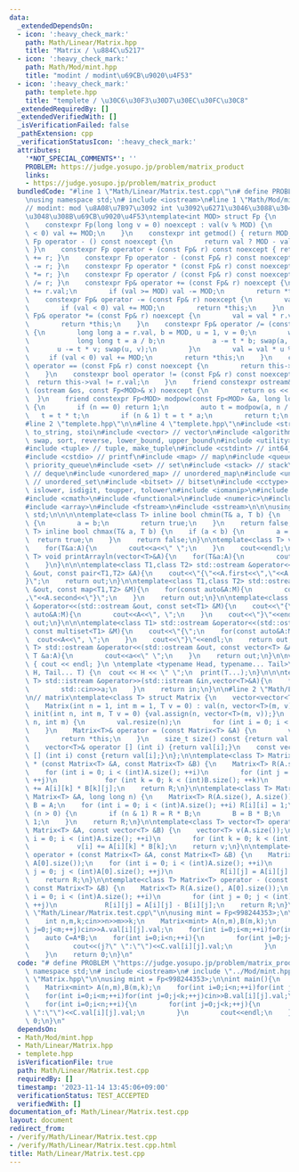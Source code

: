 ```yaml
---
data:
  _extendedDependsOn:
  - icon: ':heavy_check_mark:'
    path: Math/Linear/Matrix.hpp
    title: "Matrix / \u884C\u5217"
  - icon: ':heavy_check_mark:'
    path: Math/Mod/mint.hpp
    title: "modint / modint\u69CB\u9020\u4F53"
  - icon: ':heavy_check_mark:'
    path: templete.hpp
    title: "templete / \u30C6\u30F3\u30D7\u30EC\u30FC\u30C8"
  _extendedRequiredBy: []
  _extendedVerifiedWith: []
  _isVerificationFailed: false
  _pathExtension: cpp
  _verificationStatusIcon: ':heavy_check_mark:'
  attributes:
    '*NOT_SPECIAL_COMMENTS*': ''
    PROBLEM: https://judge.yosupo.jp/problem/matrix_product
    links:
    - https://judge.yosupo.jp/problem/matrix_product
  bundledCode: "#line 1 \"Math/Linear/Matrix.test.cpp\"\n# define PROBLEM \"https://judge.yosupo.jp/problem/matrix_product\"\
    \nusing namespace std;\n# include <iostream>\n#line 1 \"Math/Mod/mint.hpp\"\n\n\
    // modint: mod \u8A08\u7B97\u3092 int \u3092\u6271\u3046\u3088\u3046\u306B\u6271\
    \u3048\u308B\u69CB\u9020\u4F53\ntemplate<int MOD> struct Fp {\n    long long val;\n\
    \    constexpr Fp(long long v = 0) noexcept : val(v % MOD) {\n        if (val\
    \ < 0) val += MOD;\n    }\n    constexpr int getmod() { return MOD; }\n    constexpr\
    \ Fp operator - () const noexcept {\n        return val ? MOD - val : 0;\n   \
    \ }\n    constexpr Fp operator + (const Fp& r) const noexcept { return Fp(*this)\
    \ += r; }\n    constexpr Fp operator - (const Fp& r) const noexcept { return Fp(*this)\
    \ -= r; }\n    constexpr Fp operator * (const Fp& r) const noexcept { return Fp(*this)\
    \ *= r; }\n    constexpr Fp operator / (const Fp& r) const noexcept { return Fp(*this)\
    \ /= r; }\n    constexpr Fp& operator += (const Fp& r) noexcept {\n        val\
    \ += r.val;\n        if (val >= MOD) val -= MOD;\n        return *this;\n    }\n\
    \    constexpr Fp& operator -= (const Fp& r) noexcept {\n        val -= r.val;\n\
    \        if (val < 0) val += MOD;\n        return *this;\n    }\n    constexpr\
    \ Fp& operator *= (const Fp& r) noexcept {\n        val = val * r.val % MOD;\n\
    \        return *this;\n    }\n    constexpr Fp& operator /= (const Fp& r) noexcept\
    \ {\n        long long a = r.val, b = MOD, u = 1, v = 0;\n        while (b) {\n\
    \            long long t = a / b;\n            a -= t * b; swap(a, b);\n     \
    \       u -= t * v; swap(u, v);\n        }\n        val = val * u % MOD;\n   \
    \     if (val < 0) val += MOD;\n        return *this;\n    }\n    constexpr bool\
    \ operator == (const Fp& r) const noexcept {\n        return this->val == r.val;\n\
    \    }\n    constexpr bool operator != (const Fp& r) const noexcept {\n      \
    \  return this->val != r.val;\n    }\n    friend constexpr ostream& operator <<\
    \ (ostream &os, const Fp<MOD>& x) noexcept {\n        return os << x.val;\n  \
    \  }\n    friend constexpr Fp<MOD> modpow(const Fp<MOD> &a, long long n) noexcept\
    \ {\n        if (n == 0) return 1;\n        auto t = modpow(a, n / 2);\n     \
    \   t = t * t;\n        if (n & 1) t = t * a;\n        return t;\n    }\n};\n\n\
    #line 2 \"templete.hpp\"\n\n#line 4 \"templete.hpp\"\n#include <string> // string,\
    \ to_string, stoi\n#include <vector> // vector\n#include <algorithm> // min, max,\
    \ swap, sort, reverse, lower_bound, upper_bound\n#include <utility> // pair, make_pair\n\
    #include <tuple> // tuple, make_tuple\n#include <cstdint> // int64_t, int*_t\n\
    #include <cstdio> // printf\n#include <map> // map\n#include <queue> // queue,\
    \ priority_queue\n#include <set> // set\n#include <stack> // stack\n#include <deque>\
    \ // deque\n#include <unordered_map> // unordered_map\n#include <unordered_set>\
    \ // unordered_set\n#include <bitset> // bitset\n#include <cctype> // isupper,\
    \ islower, isdigit, toupper, tolower\n#include <iomanip>\n#include <climits>\n\
    #include <cmath>\n#include <functional>\n#include <numeric>\n#include <regex>\n\
    #include <array>\n#include <fstream>\n#include <sstream>\n\n\nusing namespace\
    \ std;\n\n\n\ntemplate<class T> inline bool chmin(T& a, T b) {\n    if (a > b)\
    \ {\n        a = b;\n        return true;\n    }\n    return false;\n}\ntemplate<class\
    \ T> inline bool chmax(T& a, T b) {\n    if (a < b) {\n        a = b;\n      \
    \  return true;\n    }\n    return false;\n}\n\ntemplate<class T> void printArray(vector<T>&A){\n\
    \    for(T&a:A){\n        cout<<a<<\" \";\n    }\n    cout<<endl;\n}\ntemplate<class\
    \ T> void printArrayln(vector<T>&A){\n    for(T&a:A){\n        cout<<a<<endl;\n\
    \    }\n}\n\n\ntemplate<class T1,class T2> std::ostream &operator<<(std::ostream\
    \ &out, const pair<T1,T2> &A){\n    cout<<\"{\"<<A.first<<\",\"<<A.second<<\"\
    }\";\n    return out;\n}\n\ntemplate<class T1,class T2> std::ostream &operator<<(std::ostream\
    \ &out, const map<T1,T2> &M){\n    for(const auto&A:M){\n        cout<<\"{\"<<A.first<<\"\
    ,\"<<A.second<<\"}\";\n    }\n    return out;\n}\n\ntemplate<class T1> std::ostream\
    \ &operator<<(std::ostream &out, const set<T1> &M){\n    cout<<\"{\";\n    for(const\
    \ auto&A:M){\n        cout<<A<<\", \";\n    }\n    cout<<\"}\"<<endl;\n    return\
    \ out;\n}\n\n\ntemplate<class T1> std::ostream &operator<<(std::ostream &out,\
    \ const multiset<T1> &M){\n    cout<<\"{\";\n    for(const auto&A:M){\n      \
    \  cout<<A<<\", \";\n    }\n    cout<<\"}\"<<endl;\n    return out;\n}\n\ntemplate<class\
    \ T> std::ostream &operator<<(std::ostream &out, const vector<T> &A){\n    for(const\
    \ T &a:A){\n        cout<<a<<\" \";\n    }\n    return out;\n}\n\nvoid print()\
    \ { cout << endl; }\n \ntemplate <typename Head, typename... Tail>\nvoid print(Head\
    \ H, Tail... T) {\n  cout << H << \" \";\n  print(T...);\n}\n\n\ntemplate<class\
    \ T> std::istream &operator>>(std::istream &in,vector<T>&A){\n    for(T&a:A){\n\
    \        std::cin>>a;\n    }\n    return in;\n}\n\n#line 2 \"Math/Linear/Matrix.hpp\"\
    \n// matrix\ntemplate<class T> struct Matrix {\n    vector<vector<T> > val;\n\
    \    Matrix(int n = 1, int m = 1, T v = 0) : val(n, vector<T>(m, v)) {}\n    void\
    \ init(int n, int m, T v = 0) {val.assign(n, vector<T>(m, v));}\n    void resize(int\
    \ n, int m) {\n        val.resize(n);\n        for (int i = 0; i < n; ++i) val[i].resize(m);\n\
    \    }\n    Matrix<T>& operator = (const Matrix<T> &A) {\n        val = A.val;\n\
    \        return *this;\n    }\n    size_t size() const {return val.size();}\n\
    \    vector<T>& operator [] (int i) {return val[i];}\n    const vector<T>& operator\
    \ [] (int i) const {return val[i];}\n};\n\ntemplate<class T> Matrix<T> operator\
    \ * (const Matrix<T> &A, const Matrix<T> &B) {\n    Matrix<T> R(A.size(), B[0].size());\n\
    \    for (int i = 0; i < (int)A.size(); ++i)\n        for (int j = 0; j < (int)B[0].size();\
    \ ++j)\n            for (int k = 0; k < (int)B.size(); ++k)\n                R[i][j]\
    \ += A[i][k] * B[k][j];\n    return R;\n}\n\ntemplate<class T> Matrix<T> pow(const\
    \ Matrix<T> &A, long long n) {\n    Matrix<T> R(A.size(), A.size());\n    auto\
    \ B = A;\n    for (int i = 0; i < (int)A.size(); ++i) R[i][i] = 1;\n    while\
    \ (n > 0) {\n        if (n & 1) R = R * B;\n        B = B * B;\n        n >>=\
    \ 1;\n    }\n    return R;\n}\n\ntemplate<class T> vector<T> operator * (const\
    \ Matrix<T> &A, const vector<T> &B) {\n    vector<T> v(A.size());\n    for (int\
    \ i = 0; i < (int)A.size(); ++i)\n        for (int k = 0; k < (int)B.size(); ++k)\n\
    \            v[i] += A[i][k] * B[k];\n    return v;\n}\n\ntemplate<class T> Matrix<T>\
    \ operator + (const Matrix<T> &A, const Matrix<T> &B) {\n    Matrix<T> R(A.size(),\
    \ A[0].size());\n    for (int i = 0; i < (int)A.size(); ++i)\n        for (int\
    \ j = 0; j < (int)A[0].size(); ++j)\n            R[i][j] = A[i][j] + B[i][j];\n\
    \    return R;\n}\n\ntemplate<class T> Matrix<T> operator - (const Matrix<T> &A,\
    \ const Matrix<T> &B) {\n    Matrix<T> R(A.size(), A[0].size());\n    for (int\
    \ i = 0; i < (int)A.size(); ++i)\n        for (int j = 0; j < (int)A[0].size();\
    \ ++j)\n            R[i][j] = A[i][j] - B[i][j];\n    return R;\n}\n\n#line 6\
    \ \"Math/Linear/Matrix.test.cpp\"\n\nusing mint = Fp<998244353>;\n\nint main(){\n\
    \    int n,m,k;cin>>n>>m>>k;\n    Matrix<mint> A(n,m),B(m,k);\n    for(int i=0;i<n;++i)for(int\
    \ j=0;j<m;++j)cin>>A.val[i][j].val;\n    for(int i=0;i<m;++i)for(int j=0;j<k;++j)cin>>B.val[i][j].val;\n\
    \    auto C=A*B;\n    for(int i=0;i<n;++i){\n        for(int j=0;j<k;++j){\n \
    \           cout<<(j?\" \":\"\")<<C.val[i][j].val;\n        }\n        cout<<endl;\n\
    \    }\n    return 0;\n}\n"
  code: "# define PROBLEM \"https://judge.yosupo.jp/problem/matrix_product\"\nusing\
    \ namespace std;\n# include <iostream>\n# include \"../Mod/mint.hpp\"\n# include\
    \ \"Matrix.hpp\"\n\nusing mint = Fp<998244353>;\n\nint main(){\n    int n,m,k;cin>>n>>m>>k;\n\
    \    Matrix<mint> A(n,m),B(m,k);\n    for(int i=0;i<n;++i)for(int j=0;j<m;++j)cin>>A.val[i][j].val;\n\
    \    for(int i=0;i<m;++i)for(int j=0;j<k;++j)cin>>B.val[i][j].val;\n    auto C=A*B;\n\
    \    for(int i=0;i<n;++i){\n        for(int j=0;j<k;++j){\n            cout<<(j?\"\
    \ \":\"\")<<C.val[i][j].val;\n        }\n        cout<<endl;\n    }\n    return\
    \ 0;\n}\n"
  dependsOn:
  - Math/Mod/mint.hpp
  - Math/Linear/Matrix.hpp
  - templete.hpp
  isVerificationFile: true
  path: Math/Linear/Matrix.test.cpp
  requiredBy: []
  timestamp: '2023-11-14 13:45:06+09:00'
  verificationStatus: TEST_ACCEPTED
  verifiedWith: []
documentation_of: Math/Linear/Matrix.test.cpp
layout: document
redirect_from:
- /verify/Math/Linear/Matrix.test.cpp
- /verify/Math/Linear/Matrix.test.cpp.html
title: Math/Linear/Matrix.test.cpp
---
```

